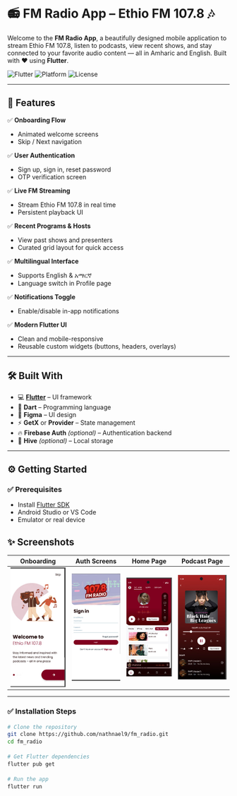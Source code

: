 # 📻 FM Radio App – Ethio FM 107.8 🎶

Welcome to the **FM Radio App**, a beautifully designed mobile application to stream Ethio FM 107.8, listen to podcasts, view recent shows, and stay connected to your favorite audio content — all in Amharic and English. Built with ❤️ using **Flutter**.

![Flutter](https://img.shields.io/badge/Flutter-3.16-blue?logo=flutter)
![Platform](https://img.shields.io/badge/Platform-Android%20%7C%20iOS-green)
![License](https://img.shields.io/badge/License-MIT-yellow.svg)

---



## 🚀 Features

✅ **Onboarding Flow**  
- Animated welcome screens  
- Skip / Next navigation  

✅ **User Authentication**  
- Sign up, sign in, reset password  
- OTP verification screen  

✅ **Live FM Streaming**  
- Stream Ethio FM 107.8 in real time  
- Persistent playback UI  

✅ **Recent Programs & Hosts**  
- View past shows and presenters  
- Curated grid layout for quick access  

✅ **Multilingual Interface**  
- Supports English & አማርኛ  
- Language switch in Profile page  

✅ **Notifications Toggle**  
- Enable/disable in-app notifications  

✅ **Modern Flutter UI**  
- Clean and mobile-responsive  
- Reusable custom widgets (buttons, headers, overlays)

---

## 🛠 Built With

- 💻 **[Flutter](https://flutter.dev/)** – UI framework  
- 🎯 **Dart** – Programming language  
- 🎨 **Figma** – UI design  
- ⚡ **GetX** or **Provider** – State management  
- 🔥 **Firebase Auth** *(optional)* – Authentication backend  
- 🐝 **Hive** *(optional)* – Local storage

---

## ⚙️ Getting Started

### ✅ Prerequisites

- Install [Flutter SDK](https://flutter.dev/docs/get-started/install)
- Android Studio or VS Code
- Emulator or real device


## ✨ Screenshots

| Onboarding | Auth Screens | Home Page | Podcast Page |
|------------|---------------|-----------|----------------|
| ![onboarding](assets/Screenshot/s2.jpg) | ![auth](assets/Screenshot/s3.jpg) | ![home](assets/Screenshot/s4.jpg) | ![overlay](assets/Screenshot/s1.jpg) |

---

### ✅ Installation Steps

```bash
# Clone the repository
git clone https://github.com/nathnael9/fm_radio.git
cd fm_radio

# Get Flutter dependencies
flutter pub get

# Run the app
flutter run
